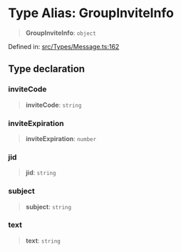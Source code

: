 # Type Alias: GroupInviteInfo

> **GroupInviteInfo**: `object`

Defined in: [src/Types/Message.ts:162](https://github.com/Fokusdotid/Baileys/blob/eb819228f591f9a29a091aefc3a8c91a38d77089/src/Types/Message.ts#L162)

## Type declaration

### inviteCode

> **inviteCode**: `string`

### inviteExpiration

> **inviteExpiration**: `number`

### jid

> **jid**: `string`

### subject

> **subject**: `string`

### text

> **text**: `string`

